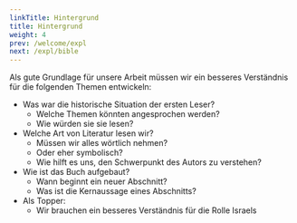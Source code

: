 ```yaml
---
linkTitle: Hintergrund
title: Hintergrund
weight: 4
prev: /welcome/expl
next: /expl/bible
---
```


Als gute Grundlage für unsere Arbeit müssen wir ein besseres Verständnis für die folgenden Themen entwickeln:
- Was war die historische Situation der ersten Leser? 
    - Welche Themen könnten angesprochen werden?
    - Wie würden sie sie lesen?
- Welche Art von Literatur lesen wir?
    - Müssen wir alles wörtlich nehmen?
    - Oder eher symbolisch?
    - Wie hilft es uns, den Schwerpunkt des Autors zu verstehen?
- Wie ist das Buch aufgebaut?
    - Wann beginnt ein neuer Abschnitt?
    - Was ist die Kernaussage eines Abschnitts?
- Als Topper:
    - Wir brauchen ein besseres Verständnis für die Rolle Israels
